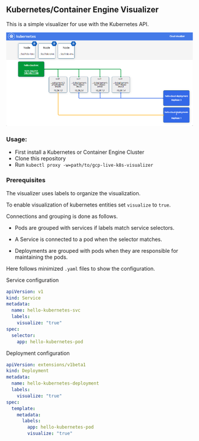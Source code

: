 ## Kubernetes/Container Engine Visualizer

This is a simple visualizer for use with the Kubernetes API.

![Screenshot][screenshot]

### Usage:
   * First install a Kubernetes or Container Engine Cluster
   * Clone this repository
   * Run `kubectl proxy -w=path/to/gcp-live-k8s-visualizer`

### Prerequisites
The visualizer uses labels to organize the visualization.

To enable visualization of kubernetes entities set `visualize` to `true`.

Connections and grouping is done as follows.

  * Pods are grouped with services if labels match service selectors.

  * A Service is connected to a pod when the selector matches.

  * Deployments are grouped with pods when they are responsible for maintaining the pods.

Here follows minimized `.yaml` files to show the configuration.

Service configuration

```yaml
apiVersion: v1
kind: Service
metadata:
  name: hello-kubernetes-svc
  labels:
    visualize: "true"
spec:
  selector:
    app: hello-kubernetes-pod
```

Deployment configuration

```yaml
apiVersion: extensions/v1beta1
kind: Deployment
metadata:
  name: hello-kubernetes-deployment
  labels:
    visualize: "true"
spec:
  template:
    metadata:
      labels:
        app: hello-kubernetes-pod
        visualize: "true"
```

[screenshot]: screenshot.png
